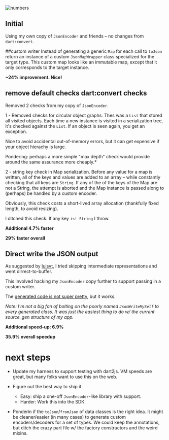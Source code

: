 ![numbers](https://raw.githubusercontent.com/dart-lang/json_serializable/experiment.custom_json_writer/json_serializable/numbers.png)

## Initial
Using my own copy of `JsonEncoder` and friends – no changes from `dart:convert`.

##custom writer
Instead of generating a generic `Map` for each call to `toJson` return
an instance of a custom `JsonMapWrapper` class specialized for the target type. This custom map
looks like an immutable map, except that it only corresponds to the target instance.

**~24% improvement. Nice!**

## remove default checks dart:convert checks
Removed 2 checks from my copy of `JsonEncoder`.

1 - Removed checks for circular object graphs. Thes was a `List` that stored all visited objects. Each time a new instance is visited in a serialization tree, it's checked against the `List`. If an object is seen again, you get an exception.

Nice to avoid accidental out-of-memory errors, but it can get expensive if your object hierachy is large.

Pondering: perhaps a more simple "max depth" check would provide around the same assurance more cheaply.*

2 - string key check in Map serialization. Before any value for a map is written, all of the keys and values are added to an array – while constantly checking that all keys are `String`. If any of the of the keys of the Map are not a String, the attempt is aborted and the Map instance is passed along to (perhaps) be handled by a custom encoder.

Obviously, this check costs a short-lived array allocation (thankfully fixed length, to avoid resizing).

I ditched this check. If any key `is! String` I throw.

**Additional 4.7% faster**

**29% faster overall**

## Direct write the JSON output
As suggested by [luisvt](https://github.com/luisvt), I tried skipping intermediate representations and went dirrect-to-buffer.

This involved hacking my `JsonEncoder` copy further to support passing in a custom writer.

The [generated code is not super pretty](https://github.com/dart-lang/json_serializable/blob/47347cc94023cca9b2ce251ccbd49b3020a3e959/json_serializable/example/example.g.dart#L57),
but it works.

*Note: I'm not a big fan of bolting on the poorly named `JsonWriteMySelf` to every generated class.
It was just the easiest thing to do w/ the current source_gen structure of my app.*

**Additional speed-up: 6.9%**

**35.9% overall speedup**

# next steps

* Update my harness to support testing with dart2js. VM speeds are great, but many folks want to use this on the web.

* Figure out the best way to ship it.

  * Easy: ship a one-off `JsonEncoder`-like library with support.
  * Harder: Work this into the SDK.

* Ponderin if the `toJson`/`fromJson` of data classes is the right idea. It might be cleaner/easier (in many cases) to generate custom encoders/decoders for a set of types. We could keep the annotations, but ditch the crazy part file w/ the factory constructors and the weird mixins.
